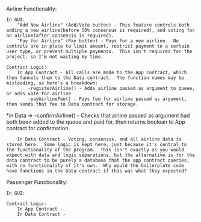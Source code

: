 Airline Functionality:

    In GUI:
        "Add New Airline" (Add/Vote button) - This feature controls both adding a new airline(before 50% consensus is required), and voting for an airline(after consensis is required).  
        "Pay for Airline" (Pay button) - Pays for a new airline.  No controls are in place to limit amount, restrict payment to a certain user type, or prevent multiple payments.  This isn't required for the project, so I'm not wasting my time.

    Contract Logic:
        In App Contract - All calls are made to the App contract, which then funnels them to the Data contract.  The function names may be misleading, so here's a breakdown:
            -registerAirline() - Adds airline passed as argument to queue, or adds vote for airline
            -payAirlineFee() - Pays fee for airline passed as argument, then sends that fee to Data contract for storage.
*in Data => -confirmAirline() - Checks that airline passed as argument had both                   been added to the queue and paid for, then returns boolean to App                     contract for confirmation.

        In Data Contract - Voting, consensus, and all airline data is stored here.  Some logic is kept here, just because it's central to the functionality of the program.  This isn't exactly as you would expect with data and logic separations, but the alternative is for the data contract to be purely a database that the app contract queries, with no functionality of it's own.  Why would the boilerplate code have functions in the Data contract if this was what they expected?


Passenger Functionality:

    In GUI:

    Contract Logic:
        In App Contract -
        In Data Contract -